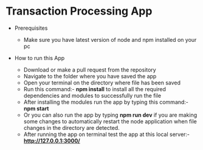 # Transaction Processing App

* Prerequisites
  * Make sure you have latest version of node and npm installed on your pc

* How to run this App
  * Download or make a pull request from the repository
  * Navigate to the folder where you have saved the app
  * Open your terminal on the directory where file has been saved 
  * Run this command:- **npm install** to install all the required dependencies and modules to successfully run the file
  * After installing the modules run the app by typing this command:- **npm start** 
  * Or you can also run the app by typing **npm run dev** if you are making some changes to automatically restart the node application when file changes in the directory are detected.
  * After running the app on terminal test the app at this local server:- **http://127.0.0.1:3000/**